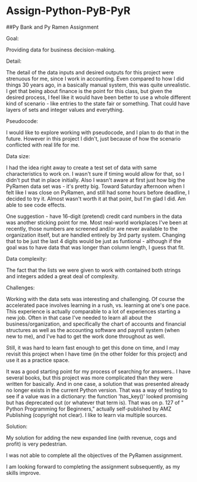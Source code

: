 # Assign-Python-PyB-PyR

##Py Bank and Py Ramen Assignment


Goal:

Providing data for business decision-making.

Detail:

The detail of the data inputs and desired outputs for this project were strenuous for me, since I work in accounting. Even compared to how I did things 30 years ago, in a basically manual system, this was quite unrealistic. I get that being about finance is the point for this class, but given the desired process, I feel like it would have been better to use a whole different kind of scenario - like entries to the state fair or something. That could have layers of sets and integer values and everything.

Pseudocode:

I would like to explore working with pseudocode, and I plan to do that in the future. However in this project I didn't, just because of how the scenario conflicted with real life for me. 

Data size:

I had the idea right away to create a test set of data with same characteristics to work on. I wasn't sure if timing would allow for that, so I didn't put that in place initially. Also I wasn't aware at first just how big the PyRamen data set was - it's pretty big. Toward Saturday afternoon when I felt like I was close on PyRamen, and still had some hours before deadline, I decided to try it. Almost wasn't worth it at that point, but I'm glad I did. Am able to see code effects.

One suggestion - have 16-digit (pretend) credit card numbers in the data was another sticking point for me. Most real-world workplaces I've been at recently, those numbers are screened and/or are never available to the organization itself, but are handled entirely by 3rd party system. Changing that to be just the last 4 digits would be just as funtional - although if the goal was to have data that was longer than column length, I guess that fit. 

Data complexity:

The fact that the lists we were given to work with contained both strings and integers added a great deal of complexity. 

Challenges:

Working with the data sets was interesting and challenging. Of course the accelerated pace involves learning in a rush, vs. learning at one's one pace. This experience is actually comparable to a lot of experiences starting a new job. Often in that case I've needed to learn all about the business/organization, and specifically the chart of accounts and financial structures as well as the accounting software and payroll system (when new to me), and I've had to get the work done throughout as well. 

Still, it was hard to learn fast enough to get this done on time, and I may revisit this project when I have time (in the other folder for this project) and use it as a practice space. 

It was a good starting point for my process of searching for answers.. I have several books, but this project was more complicated than they were written for basically. And in one case, a solution that was presented already no longer exists in the current Python version. That was a way of testing to see if a value was in a dictionary: the function 'has_key()' looked promising but has deprecated out (or whatever that term is). That was on p. 127 of " Python Programming for Beginners," actually self-published by AMZ Publishing (copyright not clear). I like to learn via multiple sources. 

Solution:

My solution for adding the new expanded line (with revenue, cogs and profit) is very pedestrian.

I was not able to complete all the objectives of the PyRamen assignment.

I am looking forward to completing the assignment subsequently, as my skills improve. 
